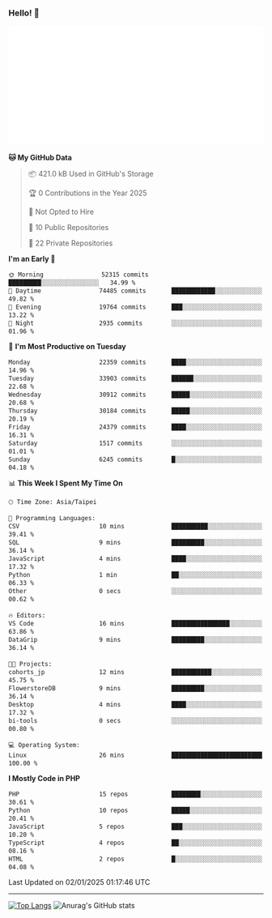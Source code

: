 ### Hello! 👋

![Metrics](/metrics.classic.svg)

<!--START_SECTION:waka-->
**🐱 My GitHub Data** 

> 📦 421.0 kB Used in GitHub's Storage 
 > 
> 🏆 0 Contributions in the Year 2025
 > 
> 🚫 Not Opted to Hire
 > 
> 📜 10 Public Repositories 
 > 
> 🔑 22 Private Repositories 
 > 
**I'm an Early 🐤** 

```text
🌞 Morning                52315 commits       █████████░░░░░░░░░░░░░░░░   34.99 % 
🌆 Daytime                74485 commits       ████████████░░░░░░░░░░░░░   49.82 % 
🌃 Evening                19764 commits       ███░░░░░░░░░░░░░░░░░░░░░░   13.22 % 
🌙 Night                  2935 commits        ░░░░░░░░░░░░░░░░░░░░░░░░░   01.96 % 
```
📅 **I'm Most Productive on Tuesday** 

```text
Monday                   22359 commits       ████░░░░░░░░░░░░░░░░░░░░░   14.96 % 
Tuesday                  33903 commits       ██████░░░░░░░░░░░░░░░░░░░   22.68 % 
Wednesday                30912 commits       █████░░░░░░░░░░░░░░░░░░░░   20.68 % 
Thursday                 30184 commits       █████░░░░░░░░░░░░░░░░░░░░   20.19 % 
Friday                   24379 commits       ████░░░░░░░░░░░░░░░░░░░░░   16.31 % 
Saturday                 1517 commits        ░░░░░░░░░░░░░░░░░░░░░░░░░   01.01 % 
Sunday                   6245 commits        █░░░░░░░░░░░░░░░░░░░░░░░░   04.18 % 
```


📊 **This Week I Spent My Time On** 

```text
🕑︎ Time Zone: Asia/Taipei

💬 Programming Languages: 
CSV                      10 mins             ██████████░░░░░░░░░░░░░░░   39.41 % 
SQL                      9 mins              █████████░░░░░░░░░░░░░░░░   36.14 % 
JavaScript               4 mins              ████░░░░░░░░░░░░░░░░░░░░░   17.32 % 
Python                   1 min               ██░░░░░░░░░░░░░░░░░░░░░░░   06.33 % 
Other                    0 secs              ░░░░░░░░░░░░░░░░░░░░░░░░░   00.62 % 

🔥 Editors: 
VS Code                  16 mins             ████████████████░░░░░░░░░   63.86 % 
DataGrip                 9 mins              █████████░░░░░░░░░░░░░░░░   36.14 % 

🐱‍💻 Projects: 
cohorts_jp               12 mins             ███████████░░░░░░░░░░░░░░   45.75 % 
FlowerstoreDB            9 mins              █████████░░░░░░░░░░░░░░░░   36.14 % 
Desktop                  4 mins              ████░░░░░░░░░░░░░░░░░░░░░   17.32 % 
bi-tools                 0 secs              ░░░░░░░░░░░░░░░░░░░░░░░░░   00.80 % 

💻 Operating System: 
Linux                    26 mins             █████████████████████████   100.00 % 
```

**I Mostly Code in PHP** 

```text
PHP                      15 repos            ████████░░░░░░░░░░░░░░░░░   30.61 % 
Python                   10 repos            █████░░░░░░░░░░░░░░░░░░░░   20.41 % 
JavaScript               5 repos             ███░░░░░░░░░░░░░░░░░░░░░░   10.20 % 
TypeScript               4 repos             ██░░░░░░░░░░░░░░░░░░░░░░░   08.16 % 
HTML                     2 repos             █░░░░░░░░░░░░░░░░░░░░░░░░   04.08 % 
```




 Last Updated on 02/01/2025 01:17:46 UTC
<!--END_SECTION:waka-->

<hr>

<span style="display:inline-block">[![Top Langs](https://github-readme-stats.vercel.app/api/top-langs/?username=maureendadap&layout=compact&theme=transparent)](https://github.com/anuraghazra/github-readme-stats)</span>
<span style="display:inline-block">![Anurag's GitHub stats](https://github-readme-stats.vercel.app/api?username=maureendadap&show_icons=true&theme=transparent&count_private=true)</span>

<!--
**MaureenDadap/maureendadap** is a ✨ _special_ ✨ repository because its `README.md` (this file) appears on your GitHub profile.

Here are some ideas to get you started:

- 🔭 I’m currently working on ...
- 🌱 I’m currently learning ...
- 👯 I’m looking to collaborate on ...
- 🤔 I’m looking for help with ...
- 💬 Ask me about ...
- 📫 How to reach me: ...
- 😄 Pronouns: ...
- ⚡ Fun fact: ...
-->
